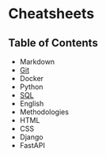 # Cheatsheets

## Table of Contents

* Markdown
* [Git](https://github.com/grenkoff/cheatsheets/blob/main/git.md "Git")
* Docker
* Python
* [SQL](https://github.com/grenkoff/cheatsheets/blob/main/sql.md "SQL")
* English
* Methodologies
* HTML
* CSS
* Django
* FastAPI
